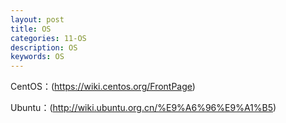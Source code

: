 ```yaml
---
layout: post
title: OS
categories: 11-OS
description: OS
keywords: OS
---
```



CentOS：(https://wiki.centos.org/FrontPage)

Ubuntu：(http://wiki.ubuntu.org.cn/%E9%A6%96%E9%A1%B5)



